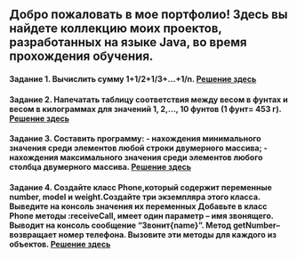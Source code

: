  ## Добро пожаловать в мое портфолио! Здесь вы найдете коллекцию моих проектов, разработанных на языке Java, во время прохождения обучения.

 #### Задание 1. Вычислить сумму 1+1/2+1/3+...+1/n. [Решение здесь](https://ссылочку_сюда)

 #### Задание 2. Напечатать таблицу соответствия между весом в фунтах и весом в килограммах для значений 1, 2,..., 10 фунтов (1 фунт= 453 г). [Решение здесь](https://ссылочку_сюда)

 #### Задание 3. Составить программу: - нахождения минимального значения среди элементов любой строки двумерного массива;            - нахождения максимального значения среди элементов любого столбца двумерного массива. [Решение здесь](https://ссылочку_сюда)

#### Задание 4. Создайте класс Phone,который содержит переменные number, model и weight.Создайте три экземпляра этого класса. Выведите на консоль значения их переменных Добавьте в класс Phone методы :receiveCall, имеет один параметр – имя звонящего. Выводит на консоль сообщение “Звонит{name}”. Метод getNumber–возвращает номер телефона. Вызовите эти методы для каждого из объектов. [Решение здесь](https://ссылочку_сюда)




